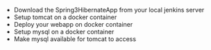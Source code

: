 - Download the Spring3HibernateApp from your local jenkins server
- Setup tomcat on a docker container
- Deploy your webapp on docker container
- Setup mysql on a docker container
- Make mysql available for tomcat to access
